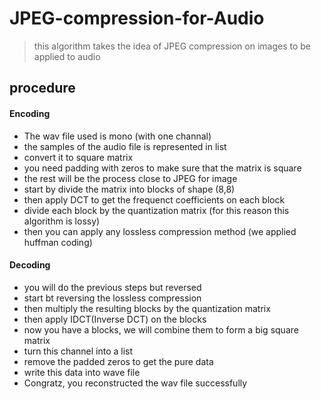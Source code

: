 # JPEG-compression-for-Audio

> this algorithm takes the idea of JPEG compression on images to be applied to audio

## procedure

#### Encoding
- The wav file used is mono (with one channal)
- the samples of the audio file is represented in list
- convert it to square matrix 
- you need padding with zeros to make sure that the matrix is square
- the rest will be the process close to JPEG for image
- start by divide the matrix into blocks of shape (8,8)
- then apply DCT to get the frequenct coefficients on each block
- divide each block by the quantization matrix (for this reason this algorithm is lossy)
- then you can apply any lossless compression method (we applied huffman coding)


#### Decoding
- you will do the previous steps but reversed
- start bt reversing the lossless compression
- then multiply the resulting blocks by the quantization matrix
- then apply IDCT(Inverse DCT) on the blocks
- now you have a blocks, we will combine them to form a big square matrix
- turn this channel into a list
- remove the padded zeros to get the pure data
- write this data into wave file
- Congratz, you reconstructed the wav file successfully